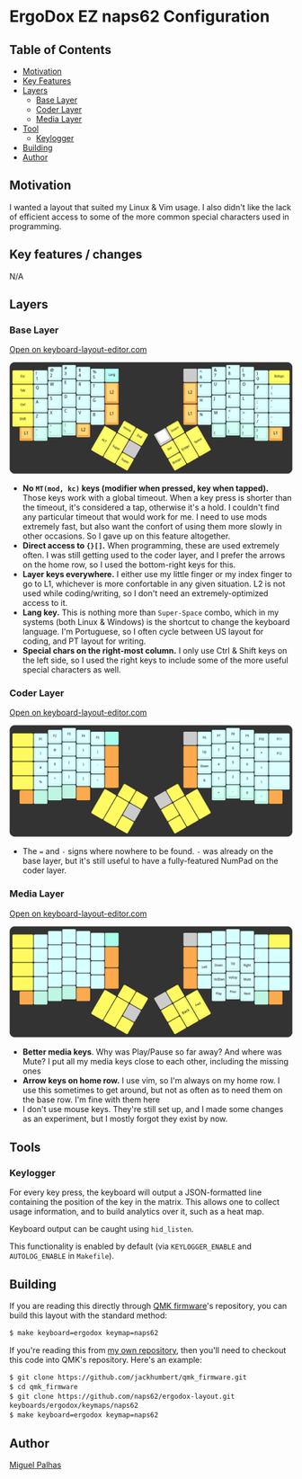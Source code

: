 # ErgoDox EZ naps62 Configuration

## Table of Contents

* [Motivation](#motivation)
* [Key Features](#key-features)
* [Layers](#layers)
  - [Base Layer](#base-layer)
  - [Coder Layer](#coder-layer)
  - [Media Layer](#media-layer)
* [Tool](#tools)
  - [Keylogger](#keylogger)
* [Building](#building)
* [Author](#author)

## Motivation

I wanted a layout that suited my Linux & Vim usage. I also didn't like the lack of efficient access to some of the more common special characters used in programming.

## Key features / changes

N/A

## Layers

### Base Layer

[Open on keyboard-layout-editor.com](http://www.keyboard-layout-editor.com/#/gists/f9769c844e700f4d92239dba79f5723a)

![Base layer](layers/base.png)


* **No `MT(mod, kc)` keys (modifier when pressed, key when tapped).** Those keys work with a global timeout. When a key press is shorter than the timeout, it's considered a tap, otherwise it's a hold. I couldn't find any particular timeout that would work for me. I need to use mods extremely fast, but also want the confort of using them more slowly in other occasions. So I gave up on this feature altogether.
* **Direct access to `{}[]`.** When programming, these are used extremely often. I was still getting used to the coder layer, and I prefer the arrows on the home row, so I used the bottom-right keys for this.
* **Layer keys everywhere.** I either use my little finger or my index finger to go to L1, whichever is more confortable in any given situation. L2 is not used while coding/writing, so I don't need an extremely-optimized access to it.
* **Lang key.** This is nothing more than `Super-Space` combo, which in my systems (both Linux & Windows) is the shortcut to change the keyboard language. I'm Portuguese, so I often cycle between US layout for coding, and PT layout for writing.
* **Special chars on the right-most column.** I only use Ctrl & Shift keys on the left side, so I used the right keys to include some of the more useful special characters as well.

### Coder Layer

[Open on keyboard-layout-editor.com](http://www.keyboard-layout-editor.com/#/gists/afa546a6b0b9c0ec78147afc6ef9250c)

![Coder layer](layers/coder.png)

* The `=` and `-` signs where nowhere to be found. `-` was already on the base layer, but it's still useful to have a fully-featured NumPad on the coder layer.

### Media Layer

[Open on keyboard-layout-editor.com](http://www.keyboard-layout-editor.com/#/gists/801ba0ae4d340d73df70588329e995ed)

![Media layer](layers/media.png)

* **Better media keys**. Why was Play/Pause so far away? And where was Mute? I put all my media keys close to each other, including the missing ones
* **Arrow keys on home row.** I use vim, so I'm always on my home row. I use this sometimes to get around, but not as often as to need them on the base row. I'm fine with them here
* I don't use mouse keys. They're still set up, and I made some changes as an experiment, but I mostly forgot they exist by now.

## Tools

### Keylogger

For every key press, the keyboard will output a JSON-formatted line containing the position of
the key in the matrix.
This allows one to collect usage information, and to build analytics over it,
such as a heat map.

Keyboard output can be caught using `hid_listen`.

This functionality is enabled by default (via `KEYLOGGER_ENABLE` and
`AUTOLOG_ENABLE` in `Makefile`).

## Building

If you are reading this directly through [QMK firmware](https://github.com/jackhumbert/qmk_firmware)'s repository, you can build this layout with the standard method:

```bash
$ make keyboard=ergodox keymap=naps62
```

If you're reading this from [my own
repository](https://github.com/naps62/ergodox-layout), then you'll need to
checkout this code into QMK's repository. Here's an example:

```bash
$ git clone https://github.com/jackhumbert/qmk_firmware.git
$ cd qmk_firmware
$ git clone https://github.com/naps62/ergodox-layout.git
keyboards/ergodox/keymaps/naps62
$ make keyboard=ergodox keymap=naps62
```

## Author

[Miguel Palhas](https://github.com/naps62)
